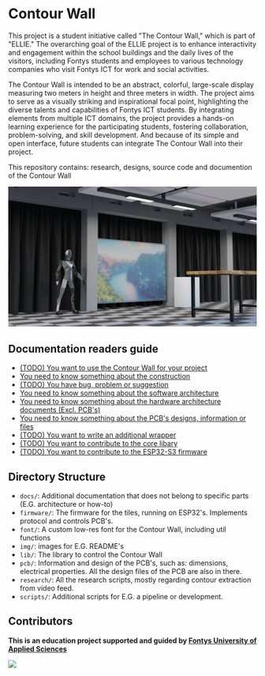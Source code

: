 # Contour Wall

This project is a student initiative called "The Contour Wall," which is part of "ELLIE." The overarching goal of the ELLIE project is to enhance interactivity and engagement within the school buildings and the daily lives of the visitors, including Fontys students and employees to various technology companies who visit Fontys ICT for work and social activities.

The Contour Wall is intended to be an abstract, colorful, large-scale display measuring two meters in height and three meters in width. The project aims to serve as a visually striking and inspirational focal point, highlighting the diverse talents and capabilities of Fontys ICT students. By integrating elements from multiple ICT domains, the project provides a hands-on learning experience for the participating students, fostering collaboration, problem-solving, and skill development. And because of its simple and open interface, future students can integrate The Contour Wall into their project.

This repository contains: research, designs, source code and documention of the Contour Wall

![ellie_tq_render](/img/ellie_tq_denoise.png)

## Documentation readers guide

- [(TODO) You want to use the Contour Wall for your project]()
- [You need to know something about the construction](docs/construction/)
- [(TODO) You have bug, problem or suggestion]()
- [You need to know something about the software architecture](/docs/software_architecture/ELLIE_software_achitecture.pdf)
- [You need to know something about the hardware architecture documents (Excl. PCB's) ](/docs/hardware_architecture/README.md)
- [You need to know something about the PCB's designs, information or files](/PCB/)
- [(TODO) You want to write an additional wrapper](/lib/wrappers)
- [(TODO) You want to contribute to the core libary]()
- [(TODO) You want to contribute to the ESP32-S3 firmware]()

## Directory Structure

- `docs/`: Additional documentation that does not belong to specific parts (E.G. architecture or how-to)
- `firmware/`: The firmware for the tiles, running on ESP32's. Implements protocol and controls PCB's.
- `font/`: A custom low-res font for the Contour Wall, including util functions
- `img/`: images for E.G. README's 
- `lib/`: The library to control the Contour Wall
- `pcb/`: Information and design of the PCB's, such as: dimensions, electrical properties. All the design files of the PCB are also in there.
- `research/`: All the research scripts, mostly regarding contour extraction from video feed.
- `scripts/`: Additional scripts for E.G. a pipeline or development.
  
## Contributors

**This is an education project supported and guided by [Fontys University of Applied Sciences](https://www.fontys.nl/en/Home.htm)**

<a href="https://github.com/StrijpT-Ellie/contour-wall/graphs/contributors">
  <img src="https://contrib.rocks/image?repo=StrijpT-Ellie/contour-wall"/>
</a>
